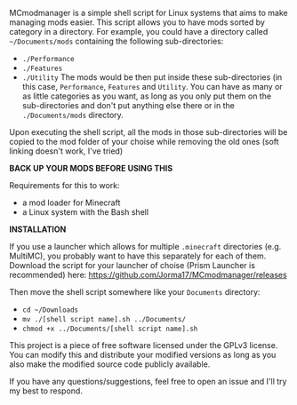 MCmodmanager is a simple shell script for Linux systems that aims to make managing mods easier. This script allows you to have mods sorted by category in a directory.
For example, you could have a directory called ```~/Documents/mods``` containing the following sub-directories:
- ```./Performance```
- ```./Features```
- ```./Utility```
The mods would be then put inside these sub-directories (in this case, `Performance`, `Features` and `Utility`. You can have as many or as little categories as you want, as long as you only put them on the sub-directories and don't put anything else there or in the `./Documents/mods` directory.

Upon executing the shell script, all the mods in those sub-directories will be copied to the mod folder of your choise
while removing the old ones (soft linking doesn't work, I've tried)

**BACK UP YOUR MODS BEFORE USING THIS**


Requirements for this to work:
- a mod loader for Minecraft
- a Linux system with the Bash shell

**INSTALLATION**

If you use a launcher which allows for multiple ```.minecraft``` directories (e.g. MultiMC), you probably want to have this separately for each of them.
Download the script for your launcher of choise (Prism Launcher is recommended) here: https://github.com/Jorma17/MCmodmanager/releases

Then move the shell script somewhere like your ```Documents``` directory:
- ```cd ~/Downloads```
- ```mv ./[shell script name].sh ../Documents/```
- ```chmod +x ../Documents/[shell script name].sh```

This project is a piece of free software licensed under the GPLv3 license. You can modify this and distribute your modified versions as long as you
also make the modified source code publicly available.

If you have any questions/suggestions, feel free to open an issue and I'll try my best to respond.
